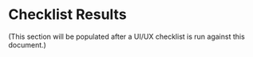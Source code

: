 # Checklist Results

(This section will be populated after a UI/UX checklist is run against this document.)